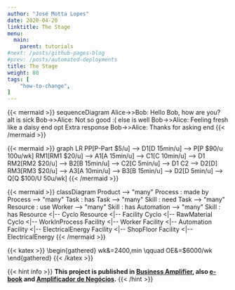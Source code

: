 ```yaml
---
author: "José Motta Lopes"
date: 2020-04-20
linktitle: The Stage
menu:
  main:
    parent: tutorials
#next: /posts/github-pages-blog
#prev: /posts/automated-deployments
title: The Stage
weight: 80
tags: [
    "how-to-change",
]
---
```


{{< mermaid >}}
sequenceDiagram
    Alice->>Bob: Hello Bob, how are you?
    alt is sick
        Bob->>Alice: Not so good :(
    else is well
        Bob->>Alice: Feeling fresh like a daisy
    end
    opt Extra response
        Bob->>Alice: Thanks for asking
    end
{{< /mermaid >}}

{{< mermaid >}}
graph LR
    PP[P-Part $5/u] --> D1[D 15min/u] --> P[P $90/u 100u/wk]
    RM1[RM1 $20/u] --> A1[A 15min/u] --> C1[C 10min/u] --> D1
    RM2[RM2 $20/u] --> B2[B 15min/u] --> C2[C 5min/u] --> D1
    C2 --> D2[D]
    RM3[RM3 $20/u] --> A3[A 10min/u] --> B3[B 15min/u] --> D2[D 5min/u] --> Q[Q $100/U 50u/wk]
{{< /mermaid >}}

{{< mermaid >}}
classDiagram
    Product --> "many" Process : made by
    Process --> "many" Task : has
    Task --> "many" Skill : need
    Task --> "many" Resource : use
    Worker --> "many" Skill : has
    Automation --> "many" Skill : has
    Resource <|-- Cyclo
    Resource <|-- Facility
    Cyclo <|-- RawMaterial
    Cyclo <|-- WorkInProcess
    Facility <|-- Worker
    Facility <|-- Automation
    Facility <|-- ElectricalEnergy
    Facility <|-- ShopFloor
    Facility <|-- ElectricalEnergy
{{< /mermaid >}}

{{< katex >}}
\begin{gathered}
   wk&=2400\,min \qquad
   OE&=\$6000/wk
\end{gathered}
{{< /katex >}}

{{< hint info >}}
**This project is published in [Business Amplifier](https://www.amazon.com/Business-Amplifier-M-Sc-Motta-Lopes/dp/B083XGK14Q), also [e-book](https://www.amazon.com/Business-Amplifier-Jose-Motta-Lopes-ebook-dp-B086L6V6QY/dp/B086L6V6QY/) and [Amplificador de Negócios](https://www.amazon.com/M-Sc-Jose-Motta-Lopes/dp/8592301009).**
{{< /hint >}}
